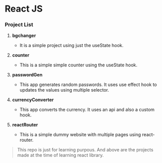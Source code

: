 # React JS 
### Project List
1. __bgchanger__ 
    - It is a simple project using just the useState hook. 

2. __counter__
    - This is  a simple simple counter using the useState hook.

3. __passwordGen__
    - This app generates random passwords. It uses use effect hook to updates the values using multiple selector. 

4. __currencyConverter__
    - This app converts the currency. It uses an api and also a custom hook. 

5. __reactRouter__
    - This is a simple dummy website with multiple pages using react-router. 

> This repo is just for learning purpous. And above are the projects made at the time of learning react library. 
